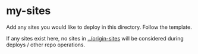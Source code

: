 # my-sites

Add any sites you would like to deploy in this directory. Follow the template.

If any sites exist here, no sites in [../origin-sites](../origin-sites/README.md) will be considered during deploys / other repo operations.